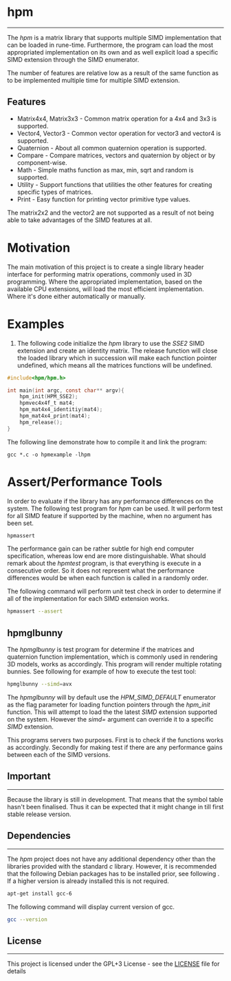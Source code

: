 # hpm #
------
The *hpm* is a matrix library that supports multiple SIMD implementation that can be loaded in rune-time. Furthermore, the program can load the most appropriated implementation on its own and as well explicit load a specific SIMD extension through the SIMD enumerator.

The number of features are relative low as a result of the same function as to be implemented multiple time for multiple SIMD extension.
## Features ##
* Matrix4x4, Matrix3x3 - Common matrix operation for a 4x4 and 3x3 is supported.
* Vector4, Vector3 - Common vector operation for vector3 and vector4 is supported.
* Quaternion - About all common quaternion operation is supported.
* Compare - Compare matrices, vectors and quaternion by object or by component-wise.
* Math - Simple maths function as max, min, sqrt and random is supported.
* Utility - Support functions that utilities the other features for creating specific types of matrices.
* Print - Easy function for printing vector primitive type values.

The matrix2x2 and the vector2 are not supported as a result of not being able to take advantages of the SIMD features at all.

# Motivation #
The main motivation of this project is to create a single library header interface for performing matrix operations, commonly used in 3D programming. Where the appropriated implementation, based on the available CPU extensions, will load the most efficient implementation. Where it's done either automatically or manually.

# Examples #
1. The following code initialize the *hpm* library to use the *SSE2* SIMD extension and create an identity matrix. The release function will close the loaded library which in succession will make each function pointer undefined, which means all the matrices functions will be undefined.
```c
#include<hpm/hpm.h>

int main(int argc, const char** argv){
	hpm_init(HPM_SSE2);
	hpmvec4x4f_t mat4;
	hpm_mat4x4_identitiy(mat4);
	hpm_mat4x4_print(mat4);
	hpm_release();
}

```

The following line demonstrate how to compile it and link the program:
```
gcc *.c -o hpmexample -lhpm
```

# Assert/Performance Tools #
In order to evaluate if the library has any performance differences on the system. The following test program for *hpm* can be used. It will perform test for all SIMD feature if supported by the machine, when no argument has been set.

```bash
hpmassert
```
The performance gain can be rather subtle for high end computer specification, whereas low end are more distinguishable.
What should remark about the *hpmtest* program, is that everything is execute in a consecutive order. So it does not represent what the performance differences would be when each function is called in a randomly order. 

The following command will perform unit test check in order to determine if all of the implementation for each SIMD extension works. 
```bash
hpmassert --assert
```

## hpmglbunny ##
The *hpmglbunny* is test program for determine if the matrices and quaternion function implementation, which is commonly used in rendering 3D models, works as accordingly. This program will render multiple rotating bunnies.
See following for example of how to execute the test tool:
```bash
hpmglbunny --simd=avx
```
The *hpmglbunny* will by default use the *HPM_SIMD_DEFAULT* enumerator as the flag parameter for loading function pointers through the *hpm_init* function. This will attempt to load the the latest *SIMD* extension supported on the system. However the *simd=* argument can override it to a specific *SIMD* extension.

This programs servers two purposes. First is to check if the functions works as accordingly. Secondly for making test if there are any performance gains between each of the SIMD versions.

## Important ##
---
Because the library is still in development. That means that the symbol table hasn't been finalised. Thus it can be expected that it might change in till first stable release version.

## Dependencies ##
----------------
The *hpm* project does not have any additional dependency other than the libraries provided with the standard *c* library.
However, it is recommended that the following Debian packages has to be installed prior, see following . If a higher version is already installed this
is not required.
```bash
apt-get install gcc-6
```
The following command will display current version of gcc.
```bash
gcc --version
```


## License ##
------
This project is licensed under the GPL+3 License - see the [LICENSE](LICENSE) file for details
